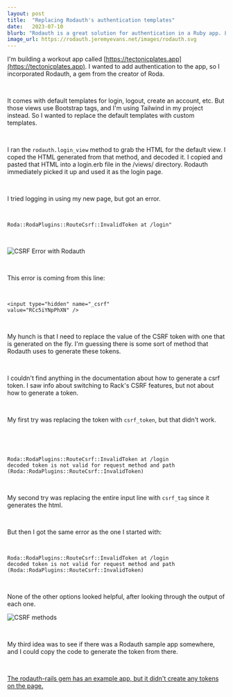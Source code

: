```yaml
---
layout: post
title:  "Replacing Rodauth's authentication templates"
date:   2023-07-10
blurb: "Rodauth is a great solution for authentication in a Ruby app. Let's change out the default views with custom styled views."
image_url: https://rodauth.jeremyevans.net/images/rodauth.svg
---
```


I'm building a workout app called [https://tectonicplates.app](https://tectonicplates.app). I wanted to add authentication to the app, so I incorporated Rodauth, a gem from the creator of Roda. 

&nbsp;


It comes with default templates for login, logout, create an account, etc. But those views use Bootstrap tags, and I'm using Tailwind in my project instead. So I wanted to replace the default templates with custom templates.

&nbsp;


I ran the `rodauth.login_view` method to grab the HTML for the default view. I coped the HTML generated from that method, and decoded it. I copied and pasted that HTML into a login.erb file in the /views/ directory. Rodauth immediately picked it up and used it as the login page.

&nbsp;

I tried logging in using my new page, but got an error.

&nbsp;

```
Roda::RodaPlugins::RouteCsrf::InvalidToken at /login"
```

&nbsp;


![CSRF Error with Rodauth](/images/rodauth_error.png "CSRF Error with Rodauth")

&nbsp;

This error is coming from this line:

&nbsp;


```
<input type="hidden" name="_csrf" 
value="RCc5iYNpPhXN" />
```

&nbsp;


My hunch is that I need to replace the value of the CSRF token with one that is generated on the fly. I'm guessing there is some sort of method that Rodauth uses to generate these tokens. 

&nbsp;


I couldn't find anything in the documentation about how to generate a csrf token. I saw info about switching to Rack's CSRF features, but not about how to generate a token. 

&nbsp;



My first try was replacing the token with `csrf_token`, but that didn't work.

&nbsp;





&nbsp;



```
Roda::RodaPlugins::RouteCsrf::InvalidToken at /login
decoded token is not valid for request method and path (Roda::RodaPlugins::RouteCsrf::InvalidToken)
```

&nbsp;

My second try was replacing the entire input line with 
`csrf_tag` since it generates the html.

&nbsp;


But then I got the same error as the one I started with: 

&nbsp;

```
Roda::RodaPlugins::RouteCsrf::InvalidToken at /login
decoded token is not valid for request method and path (Roda::RodaPlugins::RouteCsrf::InvalidToken)
```

&nbsp;

None of the other options looked helpful, after looking through the output of each one.

![CSRF methods](/images/csrf_methods.png "CSRF methods")

&nbsp;

My third idea was to see if there was a Rodauth sample app somewhere, and I could copy the code to generate the token from there.

&nbsp;


[The rodauth-rails gem has an example app, but it didn't create any tokens on the page.](https://github.com/janko/rodauth-demo-rails/blob/master/app/views/rodauth/login.html.erb)
